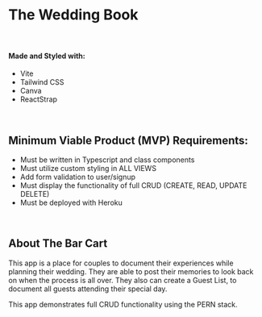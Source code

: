 # The Wedding Book
<br />

#### Made and Styled with:
* Vite
* Tailwind CSS
* Canva
* ReactStrap

<br />

## Minimum Viable Product (MVP) Requirements:
* Must be written in Typescript and class components
* Must utilize custom styling in ALL VIEWS
* Add form validation to user/signup
* Must display the functionality of full CRUD (CREATE, READ, UPDATE DELETE)
* Must be deployed with Heroku

<br />

## About The Bar Cart
This app is a place for couples to document their experiences while planning their wedding. They are able to post their memories to look back on when the process is all over. They also can create a Guest List, to document all guests attending their special day.

This app demonstrates full CRUD functionality using the PERN stack.
